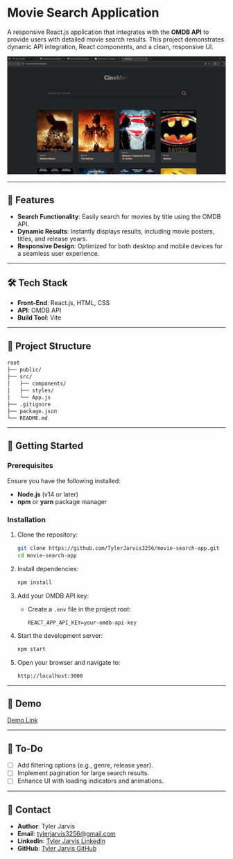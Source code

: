 # Movie Search Application

A responsive React.js application that integrates with the **OMDB API** to provide users with detailed movie search results. This project demonstrates dynamic API integration, React components, and a clean, responsive UI.

![Movie Search Application Screenshot](./movie-search-screenshot.png)

---

## 🚀 Features
- **Search Functionality**: Easily search for movies by title using the OMDB API.
- **Dynamic Results**: Instantly displays results, including movie posters, titles, and release years.
- **Responsive Design**: Optimized for both desktop and mobile devices for a seamless user experience.

---

## 🛠️ Tech Stack
- **Front-End**: React.js, HTML, CSS
- **API**: OMDB API
- **Build Tool**: Vite

---

## 📂 Project Structure
```
root
├── public/
├── src/
│   ├── components/
│   ├── styles/
│   └── App.js
├── .gitignore
├── package.json
└── README.md
```

---

## 🚀 Getting Started

### Prerequisites
Ensure you have the following installed:
- **Node.js** (v14 or later)
- **npm** or **yarn** package manager

### Installation
1. Clone the repository:
   ```bash
   git clone https://github.com/TylerJarvis3256/movie-search-app.git
   cd movie-search-app
   ```

2. Install dependencies:
   ```bash
   npm install
   ```

3. Add your OMDB API key:
   - Create a `.env` file in the project root:
     ```
     REACT_APP_API_KEY=your-omdb-api-key
     ```

4. Start the development server:
   ```bash
   npm start
   ```

5. Open your browser and navigate to:
   ```
   http://localhost:3000
   ```

---

## 🌟 Demo
[Demo Link](https://moviesearch-demo.netlify.app/)

---

## 📝 To-Do
- [ ] Add filtering options (e.g., genre, release year).
- [ ] Implement pagination for large search results.
- [ ] Enhance UI with loading indicators and animations.

---

## 💬 Contact
- **Author**: Tyler Jarvis
- **Email**: tylerjarvis3256@gmail.com
- **LinkedIn**: [Tyler Jarvis LinkedIn](https://www.linkedin.com/in/tyler-jarvis-b8a72023b/)
- **GitHub**: [Tyler Jarvis GitHub](https://github.com/TylerJarvis3256)
